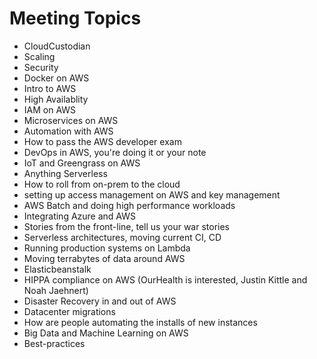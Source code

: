 # Meeting Topics

* CloudCustodian
* Scaling
* Security
* Docker on AWS
* Intro to AWS
* High Availablity
* IAM on AWS
* Microservices on AWS
* Automation with AWS
* How to pass the AWS developer exam
* DevOps in AWS, you're doing it or your note
* IoT and Greengrass on AWS
* Anything Serverless
* How to roll from on-prem to the cloud
* setting up access management on AWS and key management
* AWS Batch and doing high performance workloads
* Integrating Azure and AWS
* Stories from the front-line, tell us your war stories
* Serverless architectures, moving current CI, CD
* Running production systems on Lambda
* Moving terrabytes of data around AWS
* Elasticbeanstalk
* HIPPA compliance on AWS (OurHealth is interested, Justin Kittle and Noah Jaehnert)
* Disaster Recovery in and out of AWS
* Datacenter migrations
* How are people automating the installs of new instances
* Big Data and Machine Learning on AWS
* Best-practices 


